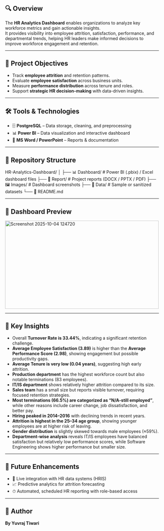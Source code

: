 ## 🔍 Overview
The **HR Analytics Dashboard** enables organizations to analyze key workforce metrics and gain actionable insights.  
It provides visibility into employee attrition, satisfaction, performance, and departmental trends, helping HR leaders make informed decisions to improve workforce engagement and retention.  

---

## 🎯 Project Objectives
- Track **employee attrition** and retention patterns.  
- Evaluate **employee satisfaction** across business units.  
- Measure **performance distribution** across tenure and roles.  
- Support **strategic HR decision-making** with data-driven insights.  

---

## 🛠 Tools & Technologies

- 🗄 **PostgreSQL** – Data storage, cleaning, and preprocessing  
- 📊 **Power BI** – Data visualization and interactive dashboard  
- 📝 **MS Word / PowerPoint** – Reports & documentation   

---

## 📂 Repository Structure
HR-Analytics-Dashboard/
│
├── 📊 Dashboard/        # Power BI (.pbix) / Excel dashboard files
├── 📑 Report/           # Project reports (DOCX / PPTX / PDF)
├── 🖼 Images/           # Dashboard screenshots
├── 📂 Data/             # Sample or sanitized datasets
└── 📘 README.md

---

## 📸 Dashboard Preview
<img width="503" height="289" alt="Screenshot 2025-10-04 124720" src="https://github.com/user-attachments/assets/4b783fb8-d61b-445e-87e2-22861f22d5ed" />

---

## 🔑 Key Insights

- Overall **Turnover Rate is 33.44%**, indicating a significant retention challenge.  
- **Average Employee Satisfaction (3.89)** is higher than the **Average Performance Score (2.98)**, showing engagement but possible productivity gaps.  
- **Average Tenure is very low (0.04 years)**, suggesting high early attrition.  
- **Production department** has the highest workforce count but also notable terminations (83 employees).  
- **IT/IS department** shows relatively higher attrition compared to its size.  
- **Sales team** has a small size but reports visible turnover, requiring focused retention strategies.  
- **Most terminations (66.5%) are categorized as “N/A-still employed”**, while other reasons include career change, job dissatisfaction, and better pay.  
- **Hiring peaked in 2014–2016** with declining trends in recent years.  
- **Attrition is highest in the 25–34 age group**, showing younger employees are at higher risk of leaving.  
- **Gender distribution** is slightly skewed towards male employees (≈59%).  
- **Department-wise analysis** reveals IT/IS employees have balanced satisfaction but relatively low performance scores, while Software Engineering shows higher performance but smaller size.  

---

## 📌 Future Enhancements

- 🔗 Live integration with HR data systems (HRIS)  
- 📈 Predictive analytics for attrition forecasting  
- ⏱ Automated, scheduled HR reporting with role-based access  

---

## 👤 Author
**By Yuvraj Tiwari**








